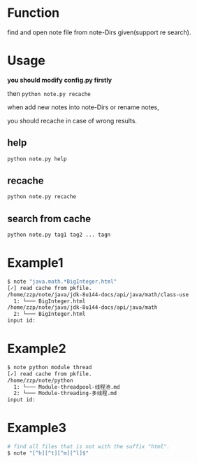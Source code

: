 ﻿# Function
find and open note file from note-Dirs given(support re search).

# Usage

**you should modify config.py firstly**

then ```python note.py recache```

when add new notes into note-Dirs or rename notes,

you should recache in case of wrong results.

## help
```bash
python note.py help
```

## recache

```bash
python note.py recache
```

## search from cache

```bash
python note.py tag1 tag2 ... tagn
```
# Example1
```bash
$ note "java.math.*BigInteger.html"
[✓] read cache from pkfile.
/home/zzp/note/java/jdk-8u144-docs/api/java/math/class-use
  1: └─── BigInteger.html
/home/zzp/note/java/jdk-8u144-docs/api/java/math
  2: └─── BigInteger.html
input id: 
```
# Example2
```bash
$ note python module thread
[✓] read cache from pkfile.
/home/zzp/note/python
  1: └─── Module-threadpool-线程池.md
  2: └─── Module-threading-多线程.md
input id: 
```
# Example3
```bash
# find all files that is not with the suffix "html".
$ note "[^h][^t][^m][^l]$"
```
